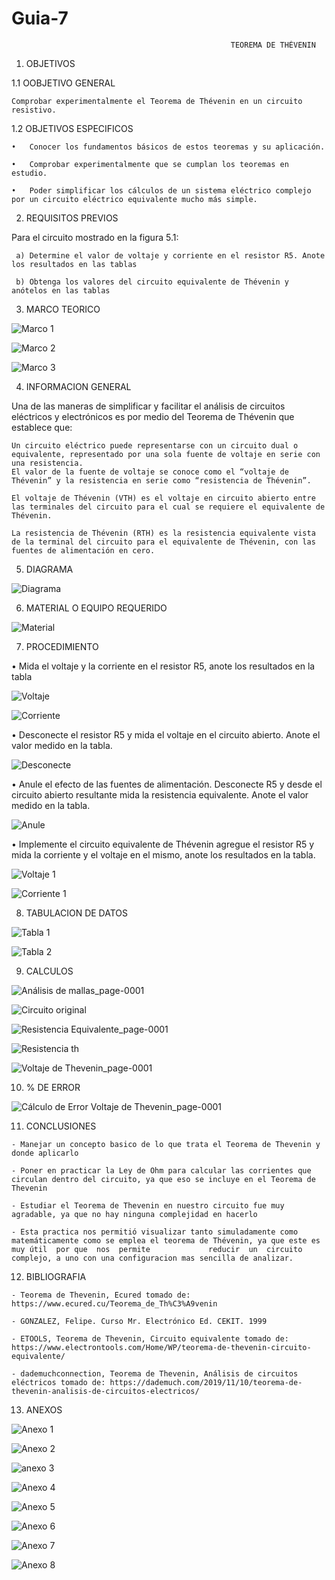 # Guia-7
 
                                                     TEOREMA DE THÉVENIN
                                                                          
1. OBJETIVOS

  1.1 OOBJETIVO GENERAL 
  
    Comprobar experimentalmente el Teorema de Thévenin en un circuito resistivo.
  
  1.2 OBJETIVOS ESPECIFICOS
  
    •	Conocer los fundamentos básicos de estos teoremas y su aplicación.
  
    •	Comprobar experimentalmente que se cumplan los teoremas en estudio.
  
    •	Poder simplificar los cálculos de un sistema eléctrico complejo por un circuito eléctrico equivalente mucho más simple.
    
 
 2. REQUISITOS PREVIOS 
   
   Para el circuito mostrado en la figura 5.1:
   
     a) Determine el valor de voltaje y corriente en el resistor R5. Anote los resultados en las tablas
     
     b) Obtenga los valores del circuito equivalente de Thévenin y anótelos en las tablas 
     
 
 3. MARCO TEORICO

![Marco 1](https://user-images.githubusercontent.com/75337022/112066446-596fee00-8b34-11eb-847d-3f8e9ee2f961.png)

![Marco 2](https://user-images.githubusercontent.com/75337022/112066458-5f65cf00-8b34-11eb-9ee4-8b2c5b100fbb.png)

![Marco 3](https://user-images.githubusercontent.com/75337022/112066474-65f44680-8b34-11eb-8c79-e34a8470878b.png)


 4. INFORMACION GENERAL 
 
   Una de las maneras de simplificar y facilitar el análisis de circuitos eléctricos y electrónicos es por medio del Teorema de Thévenin que establece que:
   
    Un circuito eléctrico puede representarse con un circuito dual o equivalente, representado por una sola fuente de voltaje en serie con una resistencia. 
    El valor de la fuente de voltaje se conoce como el “voltaje de Thévenin” y la resistencia en serie como “resistencia de Thévenin”.
    
    El voltaje de Thévenin (VTH) es el voltaje en circuito abierto entre las terminales del circuito para el cual se requiere el equivalente de Thévenin.
    
    La resistencia de Thévenin (RTH) es la resistencia equivalente vista de la terminal del circuito para el equivalente de Thévenin, con las fuentes de alimentación en cero.

 5. DIAGRAMA

![Diagrama](https://user-images.githubusercontent.com/75337022/112066416-4c52ff00-8b34-11eb-91ff-3b9434fe5749.png)

 6. MATERIAL O EQUIPO REQUERIDO

![Material](https://user-images.githubusercontent.com/75337022/112067016-63deb780-8b35-11eb-9f05-393f28f73f95.png)

 7. PROCEDIMIENTO 

•	Mida el voltaje y la corriente en el resistor R5, anote los resultados en la tabla

![Voltaje](https://user-images.githubusercontent.com/75337022/112096213-d66a8a00-8b6b-11eb-8c2f-1b76a58dc9ce.png)


![Corriente](https://user-images.githubusercontent.com/75337022/112096257-ebdfb400-8b6b-11eb-9dfc-d06c023ea698.png)


•	Desconecte el resistor R5 y mida el voltaje en el circuito abierto. Anote el valor medido en la tabla.

![Desconecte](https://user-images.githubusercontent.com/75337022/112067947-ed42b980-8b36-11eb-9af1-32c6367c91be.png)

•	Anule el efecto de las fuentes de alimentación. Desconecte R5 y desde el circuito abierto resultante mida la resistencia equivalente. Anote el valor medido en la tabla.

![Anule](https://user-images.githubusercontent.com/75337022/112067960-f469c780-8b36-11eb-8142-156d18ff0da6.png)

•	Implemente el circuito equivalente de Thévenin agregue el resistor R5 y mida la corriente y el voltaje en el mismo, anote los resultados en la tabla.



![Voltaje 1](https://user-images.githubusercontent.com/75337022/112096272-f5691c00-8b6b-11eb-9c2a-fb0a7d59bfaa.png)




![Corriente 1](https://user-images.githubusercontent.com/75337022/112096286-fe59ed80-8b6b-11eb-8926-0b127f024fa0.png)


 8. TABULACION DE DATOS 

![Tabla 1](https://user-images.githubusercontent.com/75337022/112094613-a8844600-8b69-11eb-96b7-a23d34cc1b3f.png)

![Tabla 2](https://user-images.githubusercontent.com/75337022/112094621-af12bd80-8b69-11eb-8fa9-a2841b44697c.png)

 9. CALCULOS

![Análisis de mallas_page-0001](https://user-images.githubusercontent.com/75337022/112094725-b89c2580-8b69-11eb-9761-f2521f7ebc01.jpg)

![Circuito original](https://user-images.githubusercontent.com/75337022/112158024-c5466b00-8bb5-11eb-9a4c-8f93560fb7be.png)

![Resistencia Equivalente_page-0001](https://user-images.githubusercontent.com/75337022/112095041-c9e53200-8b69-11eb-9e14-e4b6378c3b96.jpg)

![Resistencia th](https://user-images.githubusercontent.com/75337022/112158075-d2fbf080-8bb5-11eb-82a5-018d6d6f70cc.png)

![Voltaje de Thevenin_page-0001](https://user-images.githubusercontent.com/75337022/112095097-dff2f280-8b69-11eb-96a2-741fc9e2b8f3.jpg)

 10. % DE ERROR

![Cálculo de Error Voltaje de Thevenin_page-0001](https://user-images.githubusercontent.com/75337022/112096907-1ed67780-8b6d-11eb-95e1-c95589394115.jpg)


 11. CONCLUSIONES

    - Manejar un concepto basico de lo que trata el Teorema de Thevenin y donde aplicarlo
    
    - Poner en practicar la Ley de Ohm para calcular las corrientes que circulan dentro del circuito, ya que eso se incluye en el Teorema de Thevenin  
    
    - Estudiar el Teorema de Thevenin en nuestro circuito fue muy agradable, ya que no hay ninguna complejidad en hacerlo 
    
    - Esta practica nos permitió visualizar tanto simuladamente como matemáticamente como se emplea el teorema de Thévenin, ya que este es muy útil  por que  nos  permite             reducir  un  circuito complejo, a uno con una configuracion mas sencilla de analizar.
     
 12. BIBLIOGRAFIA  

    - Teorema de Thevenin, Ecured tomado de: https://www.ecured.cu/Teorema_de_Th%C3%A9venin
    
    - GONZALEZ, Felipe. Curso Mr. Electrónico Ed. CEKIT. 1999 
    
    - ETOOLS, Teorema de Thevenin, Circuito equivalente tomado de: https://www.electrontools.com/Home/WP/teorema-de-thevenin-circuito-equivalente/
    
    - dademuchconnection, Teorema de Thevenin, Análisis de circuitos eléctricos tomado de: https://dademuch.com/2019/11/10/teorema-de-thevenin-analisis-de-circuitos-electricos/ 
 
 
 13. ANEXOS 

![Anexo 1](https://user-images.githubusercontent.com/75337022/112160197-f031be80-8bb7-11eb-909f-69667750ab96.png)

![Anexo 2](https://user-images.githubusercontent.com/75337022/112160223-f58f0900-8bb7-11eb-8d1f-9994feb360d1.png)

![anexo 3](https://user-images.githubusercontent.com/75337022/112160258-fcb61700-8bb7-11eb-8bbe-b8828355389f.png)

![Anexo 4](https://user-images.githubusercontent.com/75337022/112160323-0b9cc980-8bb8-11eb-8dab-6c6e2ea49e1a.png)

![Anexo 5](https://user-images.githubusercontent.com/75337022/112160359-13f50480-8bb8-11eb-929f-b8d466995ba2.png)

![Anexo 6](https://user-images.githubusercontent.com/75337022/112160389-1c4d3f80-8bb8-11eb-96c3-c7c3f98fa401.png)

![Anexo 7](https://user-images.githubusercontent.com/75337022/112160408-21aa8a00-8bb8-11eb-9fb4-4ac2c447b28e.jpg)

![Anexo 8](https://user-images.githubusercontent.com/75337022/112160430-28390180-8bb8-11eb-939c-e76e90de1c2c.jpg)
